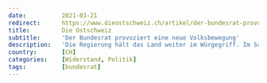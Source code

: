 ```yaml
---
date:          2021-03-21
redirect:      https://www.dieostschweiz.ch/artikel/der-bundesrat-provoziert-eine-neue-volksbewegung-5Y4mE5A
title:         Die Ostschweiz
subtitle:      'Der Bundesrat provoziert eine neue Volksbewegung'
description:   'Die Regierung hält das Land weiter im Würgegriff. Im Schatten des obrigkeitlichen Verbotsregimes formieren sich neue demokratische Kräfte. Das politische Establishment muss sich warm anziehen. «Es reicht, lieber Bundesrat», sagt unser Gastkommentator Philipp Gut.'
country:       [CH]
categories:    [Widerstand, Politik]
tags:          [bundesrat]
---
```

